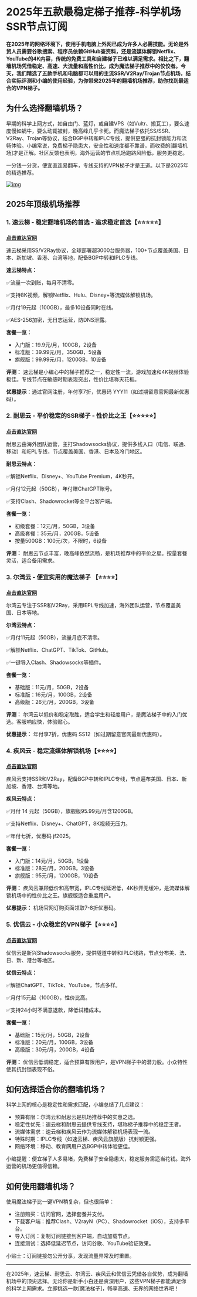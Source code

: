 

# 2025年五款最稳定梯子推荐-科学机场SSR节点订阅

**在2025年的网络环境下，使用手机电脑上外网已成为许多人必需技能。无论是外贸人员需要谷歌搜索、程序员依赖GitHub查资料，还是流媒体解锁Netflix、YouTube的4K内容，传统的免费工具和自建梯子已难以满足需求。相比之下，翻墙机场凭借稳定、高速、大流量和高性价比，成为魔法梯子推荐中的佼佼者。今天，我们精选了五款手机和电脑都可以用的主流SSR/V2Ray/Trojan节点机场，结合实际评测和小编的使用经验，为你带来2025年的翻墙机场推荐，助你找到最适合的VPN梯子。**

## 为什么选择翻墙机场？

早期的科学上网方式，如自由门、蓝灯，或自建VPS（如Vultr、搬瓦工），要么速度慢如蜗牛，要么动辄被封，晚高峰几乎卡死。而魔法梯子依托SS/SSR、V2Ray、Trojan等协议，结合BGP中转和IPLC专线，提供更强的抗封锁能力和流畅体验。小编常说，免费梯子隐患大，安全性和速度都不靠谱，而收费的[翻墙机场]才是正解。社区反馈也表明，海外运营的节点机场跑路风险低，服务更稳定。

一分钱一分货，便宜直连易翻车，专线支持的VPN梯子才是王道。以下是2025年的精选推荐。

[![img](https://camo.githubusercontent.com/85684394abc2bf688ad0f3d1a12912ea3095b4ede3e6561bf756b3594d874d30/68747470733a2f2f7777772e636e76696e746167652e6f72672f6173736574732f66696c65732f323032352d30332d30342f313734313130323230322d33303834322d64386565336538312d636239392d343431652d393232382d6237613236656231363435342e6a706567)](https://camo.githubusercontent.com/85684394abc2bf688ad0f3d1a12912ea3095b4ede3e6561bf756b3594d874d30/68747470733a2f2f7777772e636e76696e746167652e6f72672f6173736574732f66696c65732f323032352d30332d30342f313734313130323230322d33303834322d64386565336538312d636239392d343431652d393232382d6237613236656231363435342e6a706567)

## 2025年顶级机场推荐

### 1. 速云梯 - 稳定翻墙机场的首选 - 追求稳定首选【⭐⭐⭐⭐⭐】

**[点击直达官网](https://suyunti981.xyz/auth/register?code=fsK9)**

速云梯采用SS/V2Ray协议，全球部署超3000台服务器，100+节点覆盖美国、日本、新加坡、香港、台湾等地，配备BGP中转和IPLC专线。

**速云梯特点：**

✅流量一次到账，每月不清零。

✅支持8K视频，解锁Netflix、Hulu、Disney+等流媒体解锁机场。

✅月付19元起（100GB），最多10设备同时在线。

✅AES-256加密，无日志运营，防DNS泄露。

**套餐一览：**

- 入门版：19.9元/月，100GB，2设备
- 标准版：39.99元/月，350GB，5设备
- 旗舰版：99.99元/月，1200GB，10设备

**评测：**
速云梯是小编心中的梯子推荐之一，稳定性一流，游戏加速和4K视频体验极佳。专线节点在敏感时期表现突出，性价比堪称天花板。

**优惠提示**：通过官网注册，年付享7折，优惠码 YYY11（如过期留意官网最新优惠码）。

### 2. 耐思云 - 平价稳定的SSR梯子 - 性价比之王【⭐⭐⭐⭐⭐】

**[点击直达官网](https://h08.nyc01.xyz/register?code=YWmcGafF)**

耐思云由海外团队运营，主打Shadowsocks协议，提供多线入口（电信、联通、移动）和IEPL专线，节点覆盖美国、香港、日本及冷门地区。

**耐思云特点：**

✅解锁Netflix、Disney+、YouTube Premium，4K秒开。

✅月付12元起（50GB），年付赠ChatGPT账号。

✅支持Clash、Shadowrocket等全平台客户端。

**套餐一览：**

- 初级套餐：12元/月，50GB，3设备
- 高级套餐：35元/月，200GB，5设备
- 按量500GB：100元/次，不限时，6设备

**评测：**
耐思云节点丰富，晚高峰依然流畅，是机场推荐中的平价之星。按量套餐灵活，适合备用需求。

### 3. 尔湾云 - 便宜实用的魔法梯子 【⭐⭐⭐⭐】

**[点击直达官网](https://erwan6.net/auth/register?code=anLkd3)**

尔湾云专注于SSR和V2Ray，采用IEPL专线加速，海外团队运营，节点覆盖美国、日本等地。

**尔湾云特点：**

✅月付11元起（50GB），流量月底不清零。

✅解锁Netflix、ChatGPT、TikTok、GitHub。

✅一键导入Clash、Shadowsocks等插件。

**套餐一览：**

- 基础版：11元/月，50GB，2设备
- 标准版：16元/月，100GB，2设备
- 高级版：26元/月，200GB，3设备

**评测：**
尔湾云以低价和稳定取胜，适合学生和轻度用户，是魔法梯子中的入门优选。客服响应快，体验贴心。

**优惠提示：** 年付享7折，优惠码 SS12（如过期留意官网最新优惠码）。

### 4. 疾风云 - 稳定流媒体解锁机场【⭐⭐⭐⭐】

**[点击直达官网](https://homes.tr25.cn/?code=Tl6X)**

疾风云支持SSR和V2Ray，配备BGP中转和IPLC专线，节点遍布美国、日本、新加坡、香港、台湾等地。

**疾风云特点：**

✅月付 14 元起（50GB），旗舰版95.99元/月含1200GB。

✅支持Netflix、Disney+、ChatGPT，8K视频无压力。

✅年付七折，优惠码 jf2025。

**套餐一览：**

- 入门版：14元/月，50GB，1设备
- 标准版：28元/月，200GB，3设备
- 旗舰版：95元/月，1200GB，10设备

**评测：**
疾风云兼顾低价和高带宽，IPLC专线延迟低，4K秒开无缓冲，是流媒体解锁机场中的性价比之王。旗舰版适合重度用户。

**优惠提示：** 机场官网订购页面领取7-8折优惠码。

### 5. 优信云 - 小众稳定的VPN梯子【⭐⭐⭐⭐】

**[点击直达官网](https://www.优信云.com/#/register?code=iWAkFDDk)**

优信云是新兴Shadowsocks服务，提供隧道中转和IPLC线路，节点分布美、法、日、新、港台等地区。

**优信云特点：**

✅解锁ChatGPT、TikTok、YouTube，节点多样。

✅月付15元起（100GB），性价比高。

✅支持24小时不满意退款，降低试错成本。

**套餐一览：**

- 基础版：15元/月，50GB，2设备
- 标准版：20元/月，100GB，3设备
- 高级版：30元/月，200GB，4设备

**评测：**
优信云低调稳定，适合预算有限用户，是VPN梯子中的潜力股。小众特性使其抗封锁表现不俗。

## 如何选择适合你的翻墙机场？

科学上网的核心是稳定性和需求匹配，小编总结了几点建议：

- 预算有限：尔湾云和耐思云是机场推荐中的实惠之选。
- 稳定性优先：速云梯和耐思云提供专线支持，堪称梯子推荐中的稳定王者。
- 流媒体需求：速云梯和疾风云作为流媒体解锁机场表现一流。
- 特殊时期：IPLC专线（如速云梯、疾风云旗舰版）抗封锁更强。
- 网络环境：移动、教育网用户选BGP中转体验更佳。

小编提醒：便宜梯子人多易堵，免费梯子安全隐患大，稳定服务需适当花钱。海外运营的机场更值得信赖。

## 如何使用翻墙机场？

使用魔法梯子比一键VPN稍复杂，但也很简单：

- 注册购买：访问官网，选择套餐并支付。
- 下载客户端：推荐Clash、V2rayN（PC）、Shadowrocket（iOS），支持多平台。
- 导入订阅：复制订阅链接到客户端，自动加载节点。
- 连接测试：选择低延迟节点，访问谷歌、YouTube验证效果。

小贴士：订阅链接勿公开分享，发现流量异常及时重置。

------

在2025年，速云梯、耐思云、尔湾云、疾风云和优信云凭借各自优势，成为翻墙机场中的顶尖选择。无论你是新手小白还是资深用户，这些VPN梯子都能满足你的科学上网需求。立即挑选一款[魔法梯子]，畅享高速、无界的网络世界吧！

